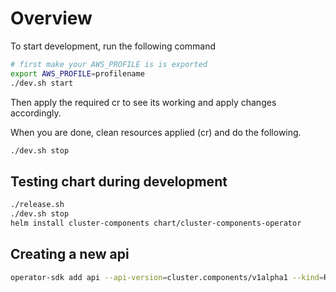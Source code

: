 # Overview

To start development, run the following command

```bash
# first make your AWS_PROFILE is is exported
export AWS_PROFILE=profilename
./dev.sh start
```

Then apply the required cr to see its working and apply changes accordingly.

When you are done, clean resources applied (cr) and do the following.

```bash
./dev.sh stop
```
## Testing chart during development

```bash
./release.sh
./dev.sh stop
helm install cluster-components chart/cluster-components-operator
```

## Creating a new api

```bash
operator-sdk add api --api-version=cluster.components/v1alpha1 --kind=Route53NestedSubdomain
```